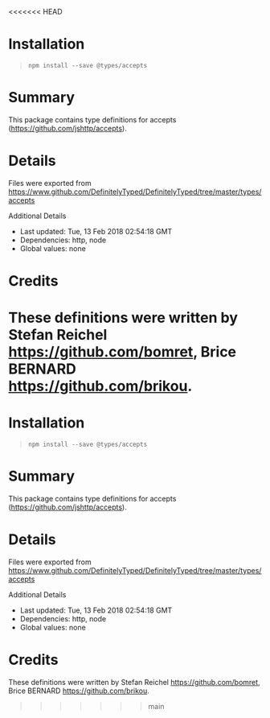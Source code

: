 <<<<<<< HEAD
# Installation
> `npm install --save @types/accepts`

# Summary
This package contains type definitions for accepts (https://github.com/jshttp/accepts).

# Details
Files were exported from https://www.github.com/DefinitelyTyped/DefinitelyTyped/tree/master/types/accepts

Additional Details
 * Last updated: Tue, 13 Feb 2018 02:54:18 GMT
 * Dependencies: http, node
 * Global values: none

# Credits
These definitions were written by Stefan Reichel <https://github.com/bomret>, Brice BERNARD <https://github.com/brikou>.
=======
# Installation
> `npm install --save @types/accepts`

# Summary
This package contains type definitions for accepts (https://github.com/jshttp/accepts).

# Details
Files were exported from https://www.github.com/DefinitelyTyped/DefinitelyTyped/tree/master/types/accepts

Additional Details
 * Last updated: Tue, 13 Feb 2018 02:54:18 GMT
 * Dependencies: http, node
 * Global values: none

# Credits
These definitions were written by Stefan Reichel <https://github.com/bomret>, Brice BERNARD <https://github.com/brikou>.
>>>>>>> main
